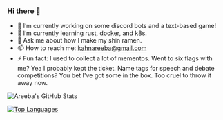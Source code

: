 ### Hi there 👋
- 🔭 I’m currently working on some discord bots and a text-based game!
- 🌱 I’m currently learning rust, docker, and k8s.
- 💬 Ask me about how I make my shin ramen.
- 📫 How to reach me: kahnareeba@gmail.com
- ⚡ Fun fact: I used to collect a lot of mementos. Went to six flags with me? Yea I probably kept the ticket. Name tags for speech and debate competitions? You bet I've got some in the box. Too cruel to throw it away now. 


![Areeba's GitHub Stats](https://github-readme-stats.vercel.app/api?username=aReebok&show_icons=true&theme=dracula)

[![Top Languages](https://github-readme-stats.vercel.app/api/top-langs/?username=aReebok&langs_count=6&layout=compact)](https://github.com/aReebok/github-readme-stats)





